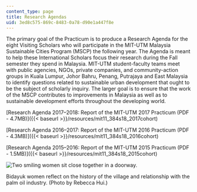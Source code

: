 ```yaml
---
content_type: page
title: Research Agendas
uid: 3ed8c575-869c-8483-0a78-d90e1a447f8e
---
```


The primary goal of the Practicum is to produce a Research Agenda for the eight Visiting Scholars who will participate in the MIT-UTM Malaysia Sustainable Cities Program (MSCP) the following year. The Agenda is meant to help these International Scholars focus their research during the Fall semester they spend in Malaysia. MIT-UTM student-faculty teams meet with public agencies, NGOs, private companies, and community-action groups in Kuala Lumpur, Johor Bahru, Penang, Putrajaya and East Malaysia to identify questions related to sustainable urban development that ought to be the subject of scholarly inquiry. The larger goal is to ensure that the work of the MSCP contributes to improvements in Malaysia as well as to sustainable development efforts throughout the developing world.

[Research Agenda 2017–2018: Report of the MIT-UTM 2017 Practicum (PDF - 4.7MB)]({{< baseurl >}}/resources/mit11_384s18_2017cohort)

[Research Agenda 2016–2017: Report of the MIT-UTM 2016 Practicum (PDF - 4.3MB)]({{< baseurl >}}/resources/mit11_384s18_2016cohort)

[Research Agenda 2015–2016: Report of the MIT-UTM 2015 Practicum (PDF - 1.5MB)]({{< baseurl >}}/resources/mit11_384s18_2015cohort)

![Two smiling women sit close together in a doorway. ](BASEURL_PLACEHOLDER/resources/women)

Bidayuk women reflect on the history of the village and relationship with the palm oil industry. (Photo by Rebecca Hui.)